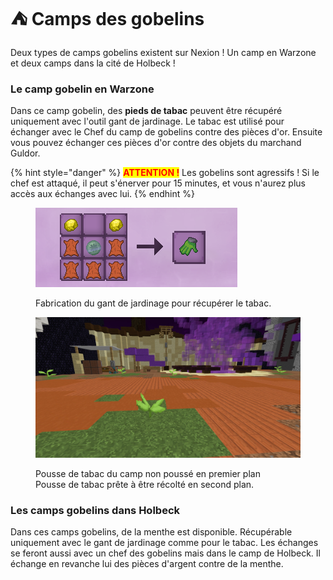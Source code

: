 # ⛺ Camps des gobelins



Deux types de camps gobelins existent sur Nexion ! Un camp en Warzone et deux camps dans la cité de Holbeck !

### Le camp gobelin en Warzone

Dans ce camp gobelin, des **pieds de tabac** peuvent être récupéré uniquement avec l'outil gant de jardinage. Le tabac est utilisé pour échanger avec le Chef du camp de gobelins contre des pièces d'or. Ensuite vous pouvez échanger ces pièces d'or contre des objets du marchand Guldor.

{% hint style="danger" %}
<mark style="color:red;">**ATTENTION !**</mark> Les gobelins sont agressifs ! Si le chef est attaqué, il peut s'énerver pour 15 minutes, et vous n'aurez plus accès aux échanges avec lui.
{% endhint %}

<div align="left">

<figure><img src="../../.gitbook/assets/image (25).png" alt=""><figcaption><p>Fabrication du gant de jardinage pour récupérer le tabac.</p></figcaption></figure>

 

<figure><img src="../../.gitbook/assets/image (96).png" alt="" width="563"><figcaption><p>Pousse de tabac du camp non poussé en premier plan<br>Pousse de tabac prête à être récolté en second plan.</p></figcaption></figure>

</div>

### Les camps gobelins dans Holbeck&#x20;

Dans ces camps gobelins, de la menthe est disponible. Récupérable uniquement avec le gant de jardinage comme pour le tabac. Les échanges se feront aussi avec un chef des gobelins mais dans le camp de Holbeck. Il échange en revanche lui des pièces d'argent contre de la menthe.
